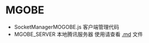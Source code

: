 # MGOBE 
- SocketManagerMOGOBE.js 客户端管理代码
- MGOBE_SERVER 本地腾讯服务器  使用请查看  [.md](https://github.com/ZhouJun2303/MGOBE/blob/main/MGOBE_SERVER/readme.md) 文件 
